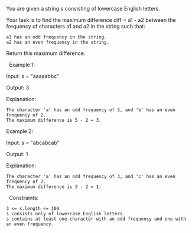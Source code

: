 You are given a string s consisting of lowercase English letters. 

Your task is to find the maximum difference diff = a1 - a2 between the frequency of characters a1 and a2 in the string such that:


	a1 has an odd frequency in the string.
	a2 has an even frequency in the string.


Return this maximum difference.

 
Example 1:


Input: s = "aaaaabbc"

Output: 3

Explanation:


	The character 'a' has an odd frequency of 5, and 'b' has an even frequency of 2.
	The maximum difference is 5 - 2 = 3.



Example 2:


Input: s = "abcabcab"

Output: 1

Explanation:


	The character 'a' has an odd frequency of 3, and 'c' has an even frequency of 2.
	The maximum difference is 3 - 2 = 1.



 
Constraints:


	3 <= s.length <= 100
	s consists only of lowercase English letters.
	s contains at least one character with an odd frequency and one with an even frequency.

